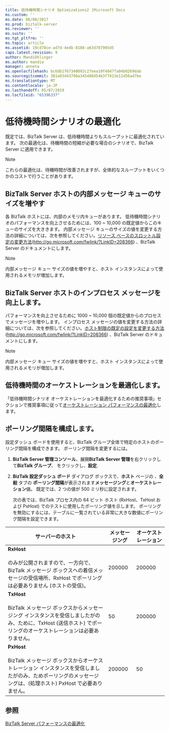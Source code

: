 ```yaml
---
title: 低待機時間シナリオ Optimizations2 |Microsoft Docs
ms.custom: ''
ms.date: 06/08/2017
ms.prod: biztalk-server
ms.reviewer: ''
ms.suite: ''
ms.tgt_pltfrm: ''
ms.topic: article
ms.assetid: 19cd78ce-ad7d-4e4b-8188-a63d707905d5
caps.latest.revision: 9
author: MandiOhlinger
ms.author: mandia
manager: anneta
ms.openlocfilehash: bc6db1f67340092c27eea10f4847fa04b0269dab
ms.sourcegitcommit: 381e83d43796a345488d54b3f7413e11d56ad7be
ms.translationtype: MT
ms.contentlocale: ja-JP
ms.lasthandoff: 05/07/2019
ms.locfileid: "65396337"
---
```

# <a name="low-latency-scenario-optimizations"></a>低待機時間シナリオの最適化
既定では、BizTalk Server は、低待機時間よりもスループットに最適化されています。 次の最適化は、待機時間の短縮が必要な場合のシナリオで、BizTalk Server に適用できます。  
  
> [!NOTE]  
>  これらの最適化は、待機時間が改善されますが、全体的なスループットをいくつかのコストで行うことがあります。  
  
## <a name="increase-the-biztalk-server-host-internal-message-queue-size"></a>BizTalk Server ホストの内部メッセージ キューのサイズを増やす  
 各 BizTalk ホストには、内部のメモリ内キューがあります。 低待機時間シナリオのパフォーマンスを向上させるためには、100 ~ 10,000 の既定値からこのキューのサイズを大ききます。 内部メッセージ キューのサイズの値を変更する方法の詳細については、次を参照してください。[リソース ベースのスロットル設定の変更方法](http://go.microsoft.com/fwlink/?LinkID=208366)(http://go.microsoft.com/fwlink/?LinkID=208366) 、BizTalk Server のドキュメントにします。  
  
> [!NOTE]  
>  内部メッセージ キュー サイズの値を増やすと、ホスト インスタンスによって使用されるメモリが増加します。  
  
## <a name="increase-the-biztalk-server-host-in-process-messages"></a>BizTalk Server ホストのインプロセス メッセージを向上します。  
 パフォーマンスを向上させるために 1000 ~ 10,000 個の既定値からのプロセスでメッセージを増やします。 インプロセス メッセージの値を変更する方法の詳細については、次を参照してください。[ホスト制限の既定の設定を変更する方法](http://go.microsoft.com/fwlink/?LinkID=208366)(http://go.microsoft.com/fwlink/?LinkID=208366) 、BizTalk Server のドキュメントにします。  
  
> [!NOTE]  
>  内部メッセージ キュー サイズの値を増やすと、ホスト インスタンスによって使用されるメモリが増加します。  
  
## <a name="optimize-orchestrations-for-low-latency"></a>低待機時間のオーケストレーションを最適化します。  
 「低待機時間シナリオ オーケストレーションを最適化するための推奨事項」セクションで推奨事項に従って[オーケストレーション パフォーマンスの最適化](../technical-guides/optimizing-orchestration-performance.md)します。  
  
## <a name="configure-polling-intervals"></a>ポーリング間隔を構成します。  
 設定ダッシュ ボードを使用すると、BizTalk グループ全体で特定のホストのポーリング間隔を構成できます。 ポーリング間隔を変更するには。  
  
1. **BizTalk Server 管理コンソール**、展開**BizTalk Server 管理**を右クリックして**BizTalk グループ**、 をクリックし、**設定**.  
  
2. **BizTalk 設定ダッシュ ボード** ダイアログ ボックスで、**ホスト** ページの 、**全般** タブの **ポーリング間隔**が表示されます**メッセージング**と**オーケストレーション**値。 既定では、2 つの値が 500 ミリ秒に設定されます。  
  
   次の表では、BizTalk プロセス内の 64 ビット ホスト (RxHost、TxHost および PxHost) でのテストに使用したポーリング値を示します。 ポーリングを無効にするには、テーブルに一覧されている非常に大きな数値にポーリング間隔を設定できます。  
  
|サーバーのホスト|メッセージング|オーケストレーション|  
|------------------|---------------|-------------------|  
|**RxHost**<br /><br /> のみが公開されますので、一方向で、BizTalk メッセージ ボックスへの着信メッセージの受信場所、RxHost でポーリングは必要ありません (ホストの受信)。|200000|200000|  
|**TxHost**<br /><br /> BizTalk メッセージ ボックスからメッセージング インスタンスを受信しましたがのみ、ために、TxHost (送信ホスト) でポーリングのオーケストレーションは必要ありません。|50|200000|  
|**PxHost**<br /><br /> BizTalk メッセージ ボックスからオーケストレーション インスタンスを受信しましたがのみ、ためポーリングのメッセージングは、(処理ホスト) PxHost で必要ありません。|200000|50|  
  
## <a name="see-also"></a>参照  
 [BizTalk Server パフォーマンスの最適化](../technical-guides/optimizing-biztalk-server-performance.md)